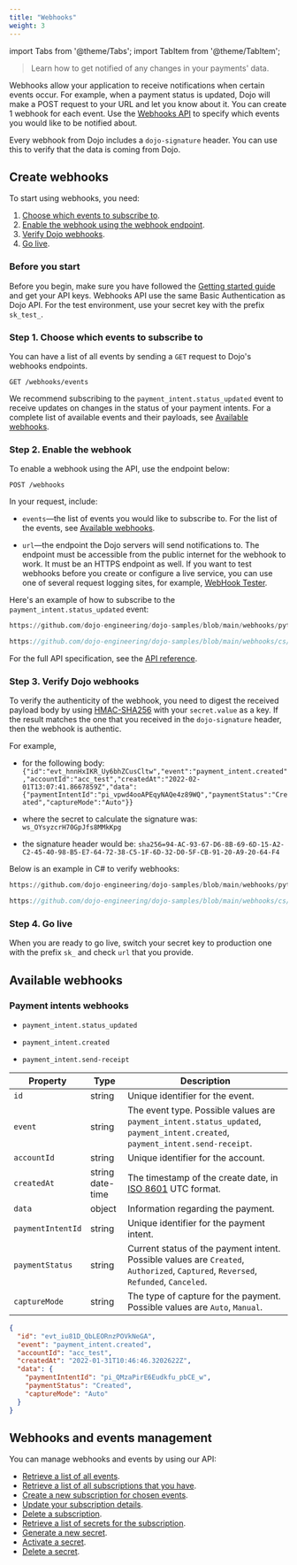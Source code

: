 ```yaml
---
title: "Webhooks"
weight: 3
---
```


import Tabs from '@theme/Tabs';
import TabItem from '@theme/TabItem';

>Learn how to get notified of any changes in your payments' data.

Webhooks allow your application to receive notifications when certain events occur. For example, when a payment status is updated, Dojo will make a POST request to your URL and let you know about it. You can create 1 webhook for each event. Use the [Webhooks API](/api#tag/Webhooks) to specify which events you would like to be notified about.

Every webhook from Dojo includes a `dojo-signature` header. You can use this to verify that the data is coming from Dojo.

## Create webhooks

To start using webhooks, you need:

1. [Choose which events to subscribe to](#step-1-choose-which-events-to-subscribe-to).
2. [Enable the webhook using the webhook endpoint](#step-2-enable-the-webhook).
3. [Verify Dojo webhooks](#step-3-verify-dojo-webhooks).
4. [Go live](#step-4-go-live).

### Before you start

Before you begin, make sure you have followed the [Getting started guide](../Getting%20started/) and get your API keys. Webhooks API use the same Basic Authentication as Dojo API.
For the test environment, use your secret key with the prefix `sk_test_`.

### Step 1. Choose which events to subscribe to

You can have a list of all events by sending a `GET` request to Dojo's webhooks endpoints.

```GET /webhooks/events```

We recommend subscribing to the `payment_intent.status_updated` event to receive updates on changes in the status of your payment intents. For a complete list of available events and their payloads, see [Available webhooks](#available-webhooks).

### Step 2. Enable the webhook

To enable a webhook using the API, use the endpoint below:

``` POST /webhooks ```

In your request, include:

* `events`—the list of events you would like to subscribe to. For the list of the events, see [Available webhooks](#available-webhooks).

* `url`—the endpoint the Dojo servers will send notifications to. The endpoint must be accessible from the public internet for the webhook to work. It must be an HTTPS endpoint as well. If you want to test webhooks before you create or configure a live service, you can use one of several request logging sites, for example, [WebHook Tester](https://webhook.site/).

Here's an example of how to subscribe to the `payment_intent.status_updated` event:

<Tabs groupId="codeGroup">
  <TabItem value="python" label="Python">

```py reference
https://github.com/dojo-engineering/dojo-samples/blob/main/webhooks/python/enable-webhooks.py
```

  </TabItem>
  <TabItem value="C#" label="C#">

```csharp reference
https://github.com/dojo-engineering/dojo-samples/blob/main/webhooks/cs/enable-webhooks.cs
```

  </TabItem>
</Tabs>

For the full API specification, see the [API reference](/api/#tag/Webhooks).

### Step 3. Verify Dojo webhooks

To verify the authenticity of the webhook, you need to digest the received payload body by using [HMAC-SHA256](https://en.wikipedia.org/wiki/HMAC) with your `secret.value` as a key. If the result matches the one that you received in the `dojo-signature` header, then the webhook is authentic.

For example,

* for the following body: `{"id":"evt_hnnHxIKR_Uy6bhZCusCltw","event":"payment_intent.created","accountId":"acc_test","createdAt":"2022-02-01T13:07:41.8667859Z","data":{"paymentIntentId":"pi_vpwd4ooAPEqyNAQe4z89WQ","paymentStatus":"Created","captureMode":"Auto"}}`

* where the secret to calculate the signature was: `ws_OYsyzcrH70GpJfs8MMkKpg`

* the signature header would be: `sha256=94-AC-93-67-D6-8B-69-6D-15-A2-C2-45-40-98-B5-E7-64-72-38-C5-1F-6D-32-D0-5F-CB-91-20-A9-20-64-F4`

Below is an example in C# to verify webhooks:

<Tabs groupId="codeGroup">
  <TabItem value="python" label="Python">

```py reference
https://github.com/dojo-engineering/dojo-samples/blob/main/webhooks/python/verify-webhooks.py
```

  </TabItem>
  <TabItem value="C#" label="C#">

```csharp reference
https://github.com/dojo-engineering/dojo-samples/blob/main/webhooks/cs/verify-webhooks.cs
```

  </TabItem>
</Tabs>

### Step 4. Go live

When you are ready to go live, switch your secret key to production one with the prefix `sk_` and check `url` that you provide.

## Available webhooks

### Payment intents webhooks

* `payment_intent.status_updated`

* `payment_intent.created`

* `payment_intent.send-receipt`

| Property | Type |Description |
|-----|-----|-----|
|`id` |string|Unique identifier for the event.|
|`event` |string|The event type. Possible values are `payment_intent.status_updated`, `payment_intent.created`, `payment_intent.send-receipt`.|
|`accountId` |string|Unique identifier for the account. |
|`createdAt` |string date-time|The timestamp of the create date, in [ISO 8601](https://en.wikipedia.org/wiki/ISO_8601) UTC format.|
|`data` |object|Information regarding the payment.|
|`paymentIntentId` |string|Unique identifier for the payment intent.|
|`paymentStatus` |string|Current status of the payment intent. Possible values are `Created`, `Authorized`, `Captured`, `Reversed`, `Refunded`, `Canceled`.|
|`captureMode` |string|The type of capture for the payment. Possible values are `Auto`, `Manual`.|

```json
{
  "id": "evt_iu81D_QbLEORnzPOVkNeGA",
  "event": "payment_intent.created",
  "accountId": "acc_test",
  "createdAt": "2022-01-31T10:46:46.3202622Z",
  "data": {
    "paymentIntentId": "pi_QMzaPirE6Eudkfu_pbCE_w",
    "paymentStatus": "Created",
    "captureMode": "Auto"
  }
}
```

## Webhooks and events management

You can manage webhooks and events by using our API:

* [Retrieve a list of all events](/api#operation/Webhooks_GetAllWebhooks).
* [Retrieve a list of all subscriptions that you have](/api#operation/Webhooks_GetAlSubscriptions).
* [Create a new subscription for chosen events](/api#operation/Webhooks_Subscribe).
* [Update your subscription details](/api#operation/Webhooks_SubscribeUpdate).
* [Delete a subscription](/api#operation/Webhooks_DeleteSubscriptions).
* [Retrieve a list of secrets for the subscription](/api#operation/Webhooks_GetSecrets).
* [Generate a new secret](/api#operation/Webhooks_GenerateSecret).
* [Activate a secret](/api#operation/Webhooks_ActivateSecret).
* [Delete a secret](/api#operation/Webhooks_DeleteSecret).
